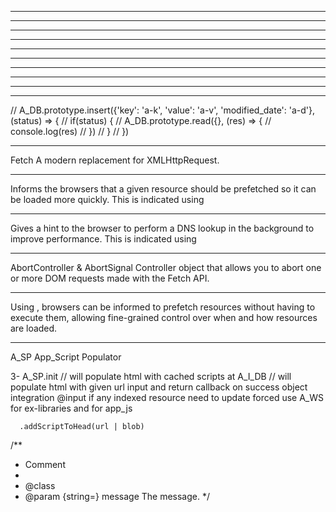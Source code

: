 


-------------------------------------------------



-------------------------------------------------



-------------------------------------------------



-------------------------------------------------



-------------------------------------------------



-------------------------------------------------



-------------------------------------------------



-------------------------------------------------



-------------------------------------------------



-------------------------------------------------


// A_DB.prototype.insert({'key': 'a-k', 'value': 'a-v', 'modified_date': 'a-d'}, (status) => {
// 	if(status) {
// 		A_DB.prototype.read({}, (res) => {
// 			console.log(res)
// 		})
// 	}
// })

-------------------------------------------------

Fetch
A modern replacement for XMLHttpRequest.

-------------------------------------------------

Informs the browsers that a given resource should be prefetched so it can be loaded more quickly. This is indicated using <link rel="prefetch" href="(url)">

-------------------------------------------------

Gives a hint to the browser to perform a DNS lookup in the background to improve performance. This is indicated using <link rel="dns-prefetch" href="http://example-domain.com/">

-------------------------------------------------

AbortController & AbortSignal
Controller object that allows you to abort one or more DOM requests made with the Fetch API.

-------------------------------------------------

Using <link rel="preload">, browsers can be informed to prefetch resources without having to execute them, allowing fine-grained control over when and how resources are loaded.

-------------------------------------------------

A_SP	App_Script Populator


3-	A_SP.init // will populate html with cached scripts at A_I_DB
		// will populate html with given url input and return callback on success object integration
	  @input if any indexed resource need to update forced use A_WS
	  for ex-libraries and for app_js

	  .addScriptToHead(url | blob)	

/**
 * Comment
 *
 * @class
 * @param {string=} message The message.
 */